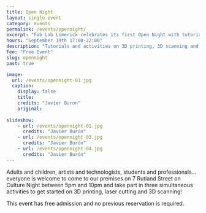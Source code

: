 ```yaml
---
title: Open Night
layout: single-event
category: events
permalink: /events/opennight/
excerpt: "Fab Lab Limerick celebrates its first Open Night with tutorials and activities on 3D printing, 3D scanning and laser cutting. "
hours: "September 19th 17:00-22:00"
description: "Tutorials and activities on 3D printing, 3D scanning and laser cutting. September 19th 17:00-22:00"
fee: "Free Event"
slug: opennight
past: true

image:
  url: /events/opennight-01.jpg
  caption:
    display: false
    title: 
    credits: "Javier Burón"
    original:
 
slideshow:
    - url: /events/opennight-01.jpg
      credits: "Javier Burón"
    - url: /events/opennight-03.jpg
      credits: "Javier Burón"
    - url: /events/opennight-04.jpg
      credits: "Javier Burón"
---
```


Adults and children, artists and technologists, students and professionals… everyone is welcome to come to our premises on 7 Rutland Street on Culture Night between 5pm and 10pm and take part in three simultaneous activities to get started on 3D printing, laser cutting and 3D scanning! 

This event has free admission and no previous reservation is required.